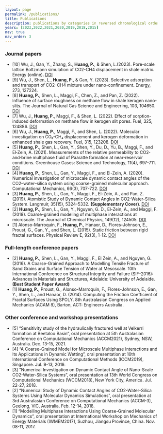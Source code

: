 ```yaml
---
layout: page
permalink: /publications/
title: Publications
description: publications by categories in reversed chronological order. generated by jekyll-scholar.
years: [2023,2022,2021,2020,2019,2018,2015]
nav: true
nav_order: 3
---
```


### Journal papers
- [10] Wu, J., Gan, Y., Zhang, S., **Huang, P.**, & Shen, L.(2023). Pore-scale lattice Boltzmann simulation of CO2-CH4 displacement in shale matrix. Energy (online). [DOI](https://doi.org/10.1016/j.energy.2023.127991)
- [9] Wu, J., Shen, L., **Huang, P.**, & Gan, Y. (2023). Selective adsorption and transport of CO2–CH4 mixture under nano-confinement. Energy, 273, 127224.
- [8] **Huang, P.**, Shen, L., Maggi, F., Chen, Z., and Pan, Z. (2022). Influence of surface roughness on methane flow in shale kerogen nano-slits. The Journal of Natural Gas Science and Engineering, 103, 104650. [DOI](https://doi.org/10.1016/j.jngse.2022.104650)
- [7] Wu, J., **Huang, P.**, Maggi, F., & Shen, L. (2022). Effect of sorption-induced deformation on methane flow in kerogen slit pores. Fuel, 325, 124886. [DOI](https://doi.org/10.1016/j.fuel.2022.124886)
- [6] Wu, J., **Huang, P.**, Maggi, F., and Shen, L. (2022). Molecular investigation on CO₂-CH₄ displacement and kerogen deformation in enhanced shale gas recovery. Fuel, 315, 123208. [DOI](https://doi.org/10.1016/j.fuel.2022.123208)
- [5] **Huang, P.**, Shen, L., Gan, Y., Shen, Y., Du, D., Yu, B., Maggi, F., and El‐Zein, A. (2021). Measurements of the relative permeability to CO2‐and‐brine multiphase fluid of Paaratte formation at near‐reservoir conditions. Greenhouse Gases: Science and Technology, 11(4), 697-711. [DOI](https://doi.org/10.1002/ghg.2074)
- [4] **Huang, P.**, Shen, L., Gan, Y., Maggi, F., and El-Zein, A. (2020). Numerical investigation of microscale dynamic contact angles of the CO2–water–silica system using coarse-grained molecular approach. Computational Mechanics, 66(3), 707-722. [DOI](https://doi.org/10.1007/s00466-020-01873-7)
- [3] **Huang, P.**, Shen, L., Gan, Y., Maggi, F., El-Zein, A., and Pan, Z. (2019). Atomistic Study of Dynamic Contact Angles in CO2-Water-Silica System. Langmuir, 35(15), 5324-5332. **(Supplementary Cover)**. [DOI](https://doi.org/10.1021/acs.langmuir.9b00076)
- [2] **Huang, P.**, Shen, L., Gan, Y., Nguyen, G. D., El-Zein, A., and Maggi, F. (2018). Coarse-grained modeling of multiphase interactions at microscale. The Journal of Chemical Physics, 149(12), 124505. [DOI](https://doi.org/10.1063/1.5038903)
- [1] Alonso-Marroquin, F., **Huang, P.**, Hanaor, D., Flores-Johnson, E., Proust, G., Gan, Y., and Shen, L. (2015). Static friction between rigid fractal surfaces. Physical Review E, 92(3), 1-12. [DOI](https://doi.org/10.1103/PhysRevE.92.032405)

### Full-length conference papers
- [2] **Huang, P.**, Shen, L., Gan, Y., Maggi, F., El Zein, A., and Nguyen, G. (2016). A Coarse-Grained Approach to Modelling Tensile Fracture of Sand Grains and Surface Tension of Water at Mesoscale. 10th International Conference on Structural Integrity and Failure (SIF-2016): Advances in Materials and Structures, Adelaide: University of Adelaide. **(Best Student Paper Award)**
- [1] **Huang, P.**, Proust, G., Alonso-Marroquin, F., Flores-Johnson, E., Gan, Y., Shen, L., and Hanaor, D. (2014). Computing the Friction Coefficient of Fractal Surfaces Using SPOLY. 8th Australasian Congress on Applied Mechanics (ACAM 8), Barton, ACT: Engineers Australia.

### Other conference and workshop presentations 
- [5]	“Sensitivity study of the hydraulically fractured well at Velkerri formation at Beetaloo Basin”, oral presentation at 5th Australasian Conference on Computational Mechanics (ACCM2021), Sydney, NSW, Australia. Dec. 13-15, 2021.
- [4]	“A Coarse-Grained Model for Microscale Multiphase Interactions and Its Applications in Dynamic Wetting”, oral presentation at 10th International Conference on Computational Methods (ICCM2019), Singapore. Jul. 9-13, 2019.
- [3]	“Numerical Investigation on Dynamic Contact Angle of Nano-Scale CO2-Water-Silica Systems”, oral presentation at 13th World Congress on Computational Mechanics (WCCM2018), New York City, America. Jul. 22-27, 2018.
- [2]	“Numerical Study of Dynamic Contact Angles of CO2-Water-Silica Systems Using Molecular Dynamics Simulations”, oral presentation at 3rd Australasian Conference on Computational Mechanics (ACCM-3), Geelong, VIC, Australia. Feb. 12-14, 2018.
- [1]	“Modelling Multiphase Interactions Using Coarse-Grained Molecular Dynamics”, oral presentation at International Workshop on Mechanics of Energy Materials (IWMEM2017), Suzhou, Jiangsu Province, China. Nov. 08-11, 2017.


